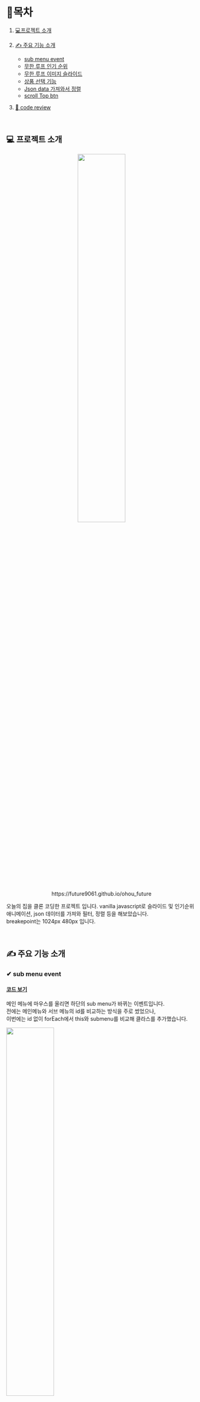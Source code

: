 # 🎇목차

1. [💻프로젝트 소개](#-프로젝트-소개)
2. [✍ 주요 기능 소개](#-주요-기능-소개)
   - [sub menu event](#✔-sub-menu-event)
   - [무한 루프 인기 순위](#✔-무한-루프-인기-순위)
   - [무한 루프 이미지 슬라이드](#✔-무한-루프-이미지-슬라이드)
   - [상품 선택 기능](#✔-상품-선택-기능)
   - [Json data 가져와서 정렬](#✔-json-data-가져와서-정렬)
   - [scroll Top btn](#✔-scroll-top-btn)
3. [🧾 code review](#-code-review)

   <br />

## 💻 프로젝트 소개

<div align="center">
  
   <img src="https://github.com/future9061/ohou_future/assets/132829711/763b526a-74b1-40a1-9740-72d196808230" width="50%">
   https://future9061.github.io/ohou_future

   <p align="start">
     오늘의 집을 클론 코딩한 프로젝트 입니다. vanilla javascript로 슬라이드 및 인기순위 애니메이션, json 데이터를 가져와 필터, 정렬 등을 해보았습니다.<br />
      breakepoint는 1024px 480px 입니다.
      
   </p>
</div>

<br />

## ✍ 주요 기능 소개

### ✔ sub menu event

#### [코드 보기](#sub-menu)

메인 메뉴에 마우스를 올리면 하단의 sub menu가 바뀌는 이벤트입니다.  
 전에는 메인메뉴와 서브 메뉴의 id를 비교하는 방식을 주로 썼었으나, <br />
이번에는 id 없이 forEach에서 this와 submenu를 비교해 클라스를 추가했습니다. <br />

   <img src="https://github.com/future9061/ohou_future/assets/132829711/69b4842f-26cd-4929-9744-e3d012ffdc0a" width="50%">

<br />

<br />
<br />
<br />
<br />

### ✔ 무한 루프 인기 순위

#### [코드 보기](#인기-순위)

setInterval이 아닌 setTimeout로 만든 인기순위입니다.
인기 순위 함수 내에서 재귀호출로 무한이 인기순위가 돌아갑니다.

<img src="https://github.com/future9061/ohou_future/assets/132829711/541b7a41-fec4-497d-9ea4-58f0b7b6747f" width="50%">

<br />
<br />
<br />
<br />

### ✔ 무한 루프 이미지 슬라이드

#### [코드 보기](#img-slide)

dom load가 끝나면 무한으로 돌아가는 이미지 슬라이드입니다.
btn 클릭 시에도 이동하도록 만들었습니다.

<br />
<br />
<br />
<br />

### ✔ 상품 선택 기능

#### [코드 보기](#상품-선택)

상품에 있는 하트를 클릭하면 상품명이 LocalStolage에 저장되는 기능입니다.
toggle 형식으로 두번 클릭하면 localSrolage에서 상품명이 사라집니다.

<br />
  <img src="https://github.com/future9061/ohou_future/assets/132829711/188bd7a9-2860-4760-bca5-aacb94fddff5" width="40%">

<br />
<br />
<br />
<br />

### ✔ Json data 가져와서 정렬

#### [코드 보기](#json-data)

fetch로 data를 가져와서 string으로 만든 html에 적용해 상품 박스를 만들었습니다.
sort로 가격순정렬, 글자순정렬도 가능하고 글자 정렬은 brand명 기준입니다.

<br />
  <img src="https://github.com/future9061/ohou_future/assets/132829711/86766a7d-a2f9-439b-ba62-6ab76dfd02a8" width="30%" height="100px">

<br />
<br />
<br />
<br />

### ✔ scroll top btn

#### [코드 보기](#top-btn)

사용자의 vh보다 scrollY의 값이 커지면 top 버튼이 나타납니다.<br />
버튼 클릭 시에는 interval로 scrollY가 -55px씩 올라가며 scrollY가 0이 되면 clear 됩니다.

<br />
<br />
<br />

## 🧾 code review

<br />

#### sub menu

```javascript
const mainNav = document.querySelectorAll(".main-menu li");
const subNav = document.querySelectorAll(".sub-menu li");

mainNav.forEach((elem, index) => {
  elem.addEventListener("mouseover", function () {
    if (this === mainNav[index]) {
      subNav.forEach((a) => {
        a.classList.remove("z-index");
      });
      subNav[index].classList.add("z-index");
    }
  });
});


//css
.z-index{
  z-index : 3
}
```

<br />

#### 인기 순위

```javascript
const showList = document.querySelector(".show_list_inner ul"); //container인 ul이 margin top으로 이동
let listItemHeight = showList.firstElementChild.offsetHeight; //이동값은 li의 height값 (첫번째 li는 지속적으로 바뀌기 때문에 let)
let marginTop = 0; //이동할 margin 값을 저장할 변수 생성

function moveList() {
  marginTop -= listItemHeight;
  showList.style.marginTop = `${marginTop}px`;

  showList.appendChild(showList.firstElementChild.cloneNode(true)); //li 첫번째를 복사해 append
  showList.removeChild(showList.firstElementChild); // 그리고 올라간 첫번째 li는 삭제
  marginTop += listItemHeight; // 새로운 li 만들어졌으니 리셋함. mt값이 무한이 증가하지 않게 한다.
  showList.style.marginTop = `${marginTop}px`;

  setTimeout(moveList, 1500); //moveList 내에서 함수를 또 실행(재귀호출)
}

window.addEventListener("DOMContentLoaded", function () {
  moveList(); //dom 로드가 끝나면 moveList 함수 실행
});
```

<br />

#### Img slide

버튼 클릭시 이동하는 이미지 슬라이드

```javascript
const rightBtn = document.querySelector(".arrow_right");
const leftBtn = document.querySelector(".arrow_left");
const next = false; //버튼을 구분할 변수 생성
const pre = true;
const slideUl = document.querySelector(".main_banner2_wrap ul"); //margin 값으로 움직일 slide container
let slideLi = document.querySelectorAll(".main_banner2_wrap ul li"); //li는 무한 루프에서 계속 변경되기 때문에 let으로 선언
const itemWidth = slideLi[0].offsetWidth; //container가 움직일 margin 값
const totalValue = -(slideLi.length - 1) * itemWidth;
let marginValue = 0;

function moveSlide(btn) {
  if (!btn && marginValue > totalValue) {
    marginValue -= itemWidth;
    console.log(marginValue, totalValue, btn);
    slideUl.style.marginLeft = `${marginValue}px`;
  }

  if (btn && marginValue !== 0) {
    marginValue += itemWidth;
    slideUl.style.marginLeft = `${marginValue}px`;
  }
}

rightBtn.addEventListener("click", () => moveSlide(next));
leftBtn.addEventListener("click", () => {
  moveSlide(pre);
});
```

무한 루프 이미지 슬라이드

1. ul이 marginLeft로 이동한다
2. 첫 번째 슬라이드를 복사해서 ul에 append한 후 첫번째 li를 삭제한다.
3. reset : marginLeft 값을 초기화한다.
4. 여기서 중요한 부분은 reset하는 과정이 보인다는 점이다. 때문에 이동하는 함수와 초기화 함수를 별도로 만들고 초기화 함수에서는 transition을 0으로 설정했다.

```javascript
//margin-left로 이동하는 함수
function moveMarginLeft() {
  slideLi = document.querySelectorAll(".main_banner2_wrap ul li"); //변경된 li로 업데이트
  marginValue = -itemWidth;
  slideUl.style.marginLeft = `${marginValue}px`;
  slideUl.style["transition"] = "0.3s"; //transition을 별도로 주는 이유는 reset 될 때 transition을 0으로 해야하기 때문
}

//reset하는 함수 setTimeout
function resetMargin() {
  setTimeout(() => {
    slideUl.style.marginLeft = 0; //초기화
    slideUl.style["transition"] = "0s";
    let cloneItem = slideLi[0].cloneNode(true);
    slideUl.appendChild(cloneItem);
    slideUl.removeChild(slideLi[0]);
  }, 300);
}

function autoslide() {
  moveMarginLeft();

  resetMargin();

  setTimeout(() => {
    autoslide(); //재귀 호출
  }, 2000);
}

autoslide();
```

<br />

#### 상품 선택

1. 하트를 클릭하면 배열에 넣어서 localStolage에 넣는다.
2. 두 번 클릭하면 filter로 클릭한 요소만 제외하고 배열을 반환해서 localstolage에 넣는다.

```javascript
const userHart = document.querySelectorAll(".fa-heart");
const post = document.querySelectorAll(".section1_box");
let stringArr = []; //localStolage에 넣을 배열 선언

userHart.forEach((a, i) => {
  let heartTogg = false;

  a.addEventListener("click", function (e) {
    heartTogg = !heartTogg;

    if (e.target == a) {
      //하트를 한번 클릭했을 때
      if (heartTogg) {
        a.style.color = "#00bbff";
        const postTitle = post[i].querySelector("p").innerText;
        if (!stringArr.includes(postTitle)) {
          //이미 저장된 상품명인지 확인
          stringArr.push(postTitle);
        }
      }
      //하트를 두번 클릭했을 때
      if (!heartTogg) {
        a.style.color = "#fff";
        postTitle = post[i].querySelector("p").innerText;
        stringArr = stringArr.filter((text) => text !== postTitle); //클릭한 상품명 제외하고 return
      }
      let newStringArr = JSON.stringify(stringArr); //local에 넣기 위해 string으로 변환
      localStorage.setItem("post", newStringArr);
    }
  });
});
```

<br />

#### Json data

json data 가져오기

1. fatch로 data를 가져온다.
2. html을 문자로 만들어서 data를 적용한다.
3. 처음 페이지가 로드됐을 때는 상품이 4개만 보이게 for문으로 만든다.
4. 더 보기 버튼을 누르면 container 초기화 후 모든 상품을 보여준다.
5. 버튼은 토글 형태로 짝수로 클릭했을 때만 모든 상품이 보이고 홀수로 클릭하면 상품이 4개만 보인다.

```javascript

let btnCount = 0; //상품 더보기 버튼의 클릭 횟수 카운트

function createDealItem(image, small, p, b) {
  return `
    <div class="today_deal_item cr">
      <div class="img_wrap relative">
        <img src="${image}" alt="">
        <div class="today_timer">00:00:00 남음</div>
      </div>
      <small>${small}</small>
      <p>${p}</p>
      <b><span>7%</span>${b}</b>
      <div class="deal_btn_wrap2">
        <button class="cr">무료배송</button>
        <button class="cr">특가</button>
      </div>
    </div>
  `;
}

fetch('./product.json')
  .then((res) => res.json())
  .then((data) => {
    const moreBtn = document.querySelector('.more_btn');
    const dealInner = document.querySelector('.today_deal_inner');

    function dataCom() {
      dealInner.innerHTML = '';
      for (let i = 0; i < 4; i++) {
        const { img, brand, paragraph, price } = data[i];
        dealInner.insertAdjacentHTML('beforeend', createDealItem(img, brand, paragraph, price));
      }
    }

    dataCom();

    moreBtn.addEventListener('click', function () {
      btnCount++;

      if (btnCount % 2 !== 0) {
        dealInner.innerHTML = '';
        data.forEach((item) => {
          const { img, brand, paragraph, price } = item;
          dealInner.insertAdjacentHTML('beforeend', createDealItem(img, brand, paragraph, price));
        });
      } else {
        dataCom();
      }
    });
```

<br />

가격순 정렬

1. data를 spread operator으로 카피 본을 만든다.
2. copyData를 sort로 정렬한다.
3. 상품 보여줄 공간을 초기화한다.
4. sort에서 정렬되어 return된 데이터를 만들어둔 html에 적용하여 상품을 보여준다.

```javascript

 const priceSelec = document.querySelector('.price_selec');
 const copyPrice = [...data];

    priceSelec.addEventListener('change', () => {

      if (priceSelec.value == '높은 가격순') {
        copyPrice.sort(function (a, b) {
          const priceA = parseInt(a.price.replace(/,/g, ''));
          const priceB = parseInt(b.price.replace(/,/g, ''));
          return priceB - priceA;
        });

        dealInner.innerHTML = '';

        copyPrice.forEach(function (item) {
          const { img, brand, paragraph, price } = item
          dealInner.insertAdjacentHTML('beforeend', createDealItem(img, brand, paragraph, price));
        });
    });

```

낮은 가격순과 글자 정렬도 같은 방법으로 만들었습니다. <br />
글자 정렬시에는 localeCompare 문자열 메서드로 문자를 비교했습니다.

<br />

#### top btn

1. clientHeight으로 스크롤Y 값이 사용자의 vh 값보다 커지면 탑 버튼이 나타난다.
2. top 버튼을 클릭하면 setInterval로 scrollY에서 -55px씩 위로 올라간다.
3. scrollY가 0이 되면 clearInterval로 interval을 종료한다.

```javascript
//top 버튼 나타나는 함수
const topBtn = document.querySelector(".top-btn");
const documentEle = document.documentElement;

window.addEventListener("scroll", () => {
  if (window.scrollY > documentEle.clientHeight) {
    topBtn.classList.remove("opacity");
  } else {
    topBtn.classList.add("opacity");
  }
});

//scroll 올라가는 함수
let scrollInterval;

function scrollToTop() {
  if (window.scrollY !== 0) {
    window.scrollTo(0, window.scrollY - 55); //현재 scrollY의 값에서 -55씩 올라감
  } else {
    clearInterval(scrollInterval);
  }
}

topBtn.addEventListener("click", () => {
  if (window.scrollY !== 0) {
    scrollInterval = setInterval(scrollToTop, 10);
  }
});
```
